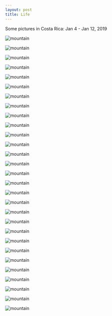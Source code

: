 ```yaml
---
layout: post
title: Life
---
```



Some pictures in Costa Rica: Jan 4 - Jan 12, 2019

![mountain](https://raw.githubusercontent.com/shangll123/shangll123.github.io/master/images/costaricaFigures/DSC_0218.jpeg)


![mountain](https://raw.githubusercontent.com/shangll123/shangll123.github.io/master/images/costaricaFigures/DSC_0252.jpeg)


![mountain](https://raw.githubusercontent.com/shangll123/shangll123.github.io/master/images/costaricaFigures/DSC_0297.jpeg)


![mountain](https://raw.githubusercontent.com/shangll123/shangll123.github.io/master/images/costaricaFigures/IMG_4988.jpg)


![mountain](https://raw.githubusercontent.com/shangll123/shangll123.github.io/master/images/costaricaFigures/DSC_0324.jpg)


![mountain](https://raw.githubusercontent.com/shangll123/shangll123.github.io/master/images/costaricaFigures/mountains.jpeg)


![mountain](https://raw.githubusercontent.com/shangll123/shangll123.github.io/master/images/costaricaFigures/hotel.jpeg)


![mountain](https://raw.githubusercontent.com/shangll123/shangll123.github.io/master/images/costaricaFigures/street.jpeg)


![mountain](https://raw.githubusercontent.com/shangll123/shangll123.github.io/master/images/costaricaFigures/street1.jpeg)


![mountain](https://raw.githubusercontent.com/shangll123/shangll123.github.io/master/images/costaricaFigures/street2.jpeg)


![mountain](https://raw.githubusercontent.com/shangll123/shangll123.github.io/master/images/costaricaFigures/street3.jpeg)


![mountain](https://raw.githubusercontent.com/shangll123/shangll123.github.io/master/images/costaricaFigures/street4.jpeg)


![mountain](https://raw.githubusercontent.com/shangll123/shangll123.github.io/master/images/costaricaFigures/church.jpeg)


![mountain](https://raw.githubusercontent.com/shangll123/shangll123.github.io/master/images/costaricaFigures/park.jpeg)


![mountain](https://raw.githubusercontent.com/shangll123/shangll123.github.io/master/images/costaricaFigures/penquan.jpeg)


![mountain](https://raw.githubusercontent.com/shangll123/shangll123.github.io/master/images/costaricaFigures/gezi.jpeg)


![mountain](https://raw.githubusercontent.com/shangll123/shangll123.github.io/master/images/costaricaFigures/museum.jpeg)


![mountain](https://raw.githubusercontent.com/shangll123/shangll123.github.io/master/images/costaricaFigures/maodan.jpeg)


![mountain](https://raw.githubusercontent.com/shangll123/shangll123.github.io/master/images/costaricaFigures/flower.jpeg)


![mountain](https://raw.githubusercontent.com/shangll123/shangll123.github.io/master/images/costaricaFigures/lunch.jpeg)


![mountain](https://raw.githubusercontent.com/shangll123/shangll123.github.io/master/images/costaricaFigures/qian.jpeg)


![mountain](https://raw.githubusercontent.com/shangll123/shangll123.github.io/master/images/costaricaFigures/parks.jpeg)


![mountain](https://raw.githubusercontent.com/shangll123/shangll123.github.io/master/images/costaricaFigures/DSC_0163.jpeg)


![mountain](https://raw.githubusercontent.com/shangll123/shangll123.github.io/master/images/costaricaFigures/IMG_4743.jpeg)


![mountain](https://raw.githubusercontent.com/shangll123/shangll123.github.io/master/images/costaricaFigures/DSC_0187.jpg)


![mountain](https://raw.githubusercontent.com/shangll123/shangll123.github.io/master/images/costaricaFigures/DSC_0434.jpg)


![mountain](https://raw.githubusercontent.com/shangll123/shangll123.github.io/master/images/costaricaFigures/IMG_5048.jpeg)


![mountain](https://raw.githubusercontent.com/shangll123/shangll123.github.io/master/images/costaricaFigures/IMG_5089.jpeg)


![mountain](https://raw.githubusercontent.com/shangll123/shangll123.github.io/master/images/costaricaFigures/IMG_5091.jpg)


<!---Arenal火山瀑布速降水花四溅彩虹出现\
圣何塞街巷的尽头郁郁葱葱远山连绵\
清晨湖面薄雾渐渐散尽船经过浪卷起山落山起\
马背上颠来颠去轻风吹来一眼望不到头长路漫漫\
夕阳海滩张开双臂我留下遥远背影\
漆黑森林里行走至豁然开朗繁星点点\
夜空一轮弯月沉入大海仰望银河璀璨\
离开之际舷窗外金色河流尽头一抹橘黄竟是太平洋一瞥的惊艳--->

